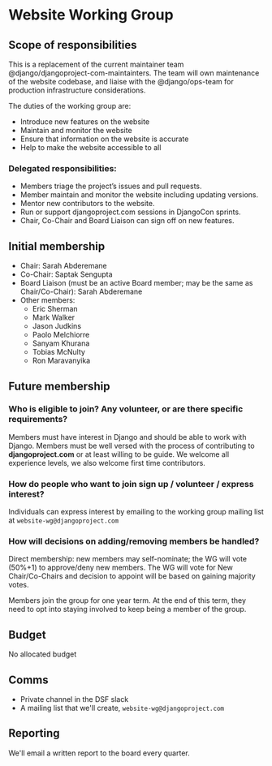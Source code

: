 # Website Working Group

## Scope of responsibilities

This is a replacement of the current maintainer team @django/djangoproject-com-maintainters. The team will own maintenance of the website codebase, and liaise with the @django/ops-team for production infrastructure considerations.

The duties of the working group are:
- Introduce new features on the website
- Maintain and monitor the website 
- Ensure that information on the website is accurate 
- Help to make the website accessible to all


### Delegated responsibilities:
- Members triage the project’s issues and pull requests.
- Member maintain and monitor the website including updating versions.
- Mentor new contributors to the website.
- Run or support djangoproject.com sessions in DjangoCon sprints.
- Chair, Co-Chair and Board Liaison can sign off on new features.

## Initial membership

- Chair: Sarah Abderemane
- Co-Chair: Saptak Sengupta
- Board Liaison (must be an active Board member; may be the same as Chair/Co-Chair): Sarah Abderemane
- Other members:
    - Eric Sherman
    - Mark Walker
    - Jason Judkins
    - Paolo Melchiorre
    - Sanyam Khurana
    - Tobias McNulty
    - Ron Maravanyika



## Future membership

### Who is eligible to join? Any volunteer, or are there specific requirements?

Members must have interest in Django and should be able to work with Django. Members must be well versed with the process of contributing to **djangoproject.com** or at least willing to be guide. We welcome all experience levels, we also welcome first time contributors. 

### How do people who want to join sign up / volunteer / express interest?
Individuals can express interest by emailing to the working group mailing list at `website-wg@djangoproject.com` 

### How will decisions on adding/removing members be handled?
Direct membership: new members may self-nominate; the WG will vote (50%+1) to approve/deny new members. The WG will vote for New Chair/Co-Chairs and decision to appoint will be based on gaining majority votes.

Members join the group for one year term. At the end of this term, they need to opt into staying involved to keep being 
a member of the group.


## Budget
No allocated budget

## Comms
- Private channel in the DSF slack
- A mailing list that we'll create, `website-wg@djangoproject.com`

## Reporting
We'll email a written report to the board every quarter.
